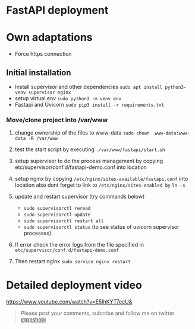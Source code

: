 FastAPI deployment
==================

# Own adaptations 
- Force https connection

## Initial installation
 - Install supervisor and other dependencies
    `sudo apt install python3-venv supervisor nginx`
- setup virtual env
    `sudo python3 -m venv env`
- Fastapi and Uvicorn
    `sudo pip3 install -r requirements.txt`

### Move/clone project into /var/www
1. change ownership of the files to www-data
 `sudo chown  www-data:www-data -R /var/www`

2. test the start script by executing `./var/www/fastapi/start.sh`
3. setup supervisor to do the process management by copying etc/supervisor/conf.d/fastapi-demo.conf into location
4. setup nginx by copying `/etc/nginx/sites-available/fastapi.conf` into location also dont forget to link to `/etc/nginx/sites-enabled by` `ln -s`
5. update and restart supervisor (try commands below)
    - `sudo supervisorctl reread`
    - `sudo supervisorctl update`
    - `sudo supervisorctl restart all`
    - `sudo supervisorctl status` (to see status of uvicorn supervisor processes)
6. If error check the error logs from the file specified in `etc/supervisor/conf.d/fastapi-demo.conf`
7. Then restart nginx
    `sudo service nginx restart`


# Detailed deployment video
https://www.youtube.com/watch?v=E5IhKYT7ecU&

> Please post your comments, subcribe and follow me on twitter [@ppshobi](https://twitter.com/ppshobi)
